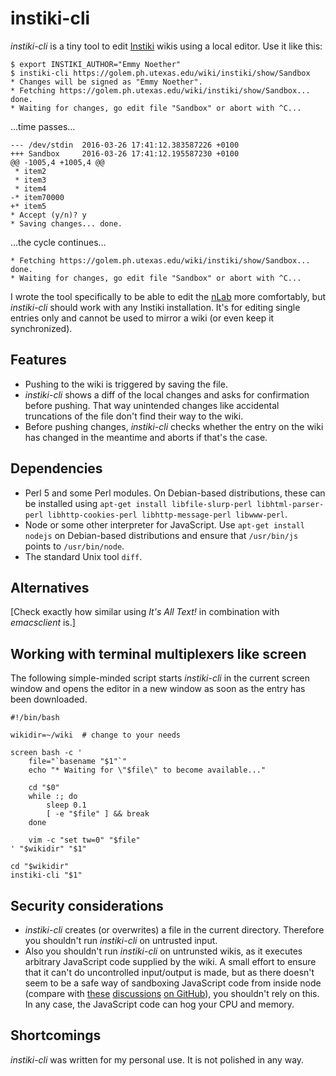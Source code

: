 # instiki-cli

*instiki-cli* is a tiny tool to edit
[Instiki](https://golem.ph.utexas.edu/wiki/instiki/show/HomePage) wikis using a
local editor. Use it like this:

    $ export INSTIKI_AUTHOR="Emmy Noether"
    $ instiki-cli https://golem.ph.utexas.edu/wiki/instiki/show/Sandbox
    * Changes will be signed as "Emmy Noether".
    * Fetching https://golem.ph.utexas.edu/wiki/instiki/show/Sandbox... done.
    * Waiting for changes, go edit file "Sandbox" or abort with ^C...

…time passes…

    --- /dev/stdin  2016-03-26 17:41:12.383587226 +0100
    +++ Sandbox     2016-03-26 17:41:12.195587230 +0100
    @@ -1005,4 +1005,4 @@
     * item2
     * item3
     * item4
    -* item70000
    +* item5
    * Accept (y/n)? y
    * Saving changes... done.

…the cycle continues…

    * Fetching https://golem.ph.utexas.edu/wiki/instiki/show/Sandbox... done.
    * Waiting for changes, go edit file "Sandbox" or abort with ^C...

I wrote the tool specifically to be able to edit the
[nLab](https://golem.ph.utexas.edu/wiki/instiki/show/Sandbox) more comfortably,
but *instiki-cli* should work with any Instiki installation. It's for editing
single entries only and cannot be used to mirror a wiki (or even keep it
synchronized).


## Features

* Pushing to the wiki is triggered by saving the file.
* *instiki-cli* shows a diff of the local changes and asks for confirmation
  before pushing. That way unintended changes like accidental truncations of
  the file don't find their way to the wiki.
* Before pushing changes, *instiki-cli* checks whether the entry on the wiki
  has changed in the meantime and aborts if that's the case.


## Dependencies

* Perl 5 and some Perl modules. On Debian-based distributions, these can be
  installed using `apt-get install libfile-slurp-perl libhtml-parser-perl
  libhttp-cookies-perl libhttp-message-perl libwww-perl`.
* Node or some other interpreter for JavaScript. Use `apt-get install nodejs`
  on Debian-based distributions and ensure that `/usr/bin/js` points to
  `/usr/bin/node`.
* The standard Unix tool `diff`.


## Alternatives

[Check exactly how similar using *It's All Text!* in combination with *emacsclient* is.]


## Working with terminal multiplexers like screen

The following simple-minded script starts *instiki-cli* in the current screen
window and opens the editor in a new window as soon as the entry has been
downloaded.

    #!/bin/bash

    wikidir=~/wiki  # change to your needs

    screen bash -c '
        file="`basename "$1"`"
        echo "* Waiting for \"$file\" to become available..."

        cd "$0"
        while :; do
            sleep 0.1
            [ -e "$file" ] && break
        done

        vim -c "set tw=0" "$file"
    ' "$wikidir" "$1"

    cd "$wikidir"
    instiki-cli "$1"


## Security considerations

* *instiki-cli* creates (or overwrites) a file in the current directory.
  Therefore you shouldn't run *instiki-cli* on untrusted input.
* Also you shouldn't run *instiki-cli* on untrunsted wikis, as it executes
  arbitrary JavaScript code supplied by the wiki. A small effort to ensure that
  it can't do uncontrolled input/output is made, but as there doesn't seem to
  be a safe way of sandboxing JavaScript code from inside node (compare with
  [these](https://github.com/bcoe/sandcastle/issues/31)
  [discussions](https://github.com/nodejs/node-v0.x-archive/issues/1469) [on
  GitHub](https://github.com/oftn/oftn-bot/commit/892a34dda5dfd77b499b2c913801c2b599b31342)),
  you shouldn't rely on this. In any case, the JavaScript code can hog your CPU and memory.


## Shortcomings

*instiki-cli* was written for my personal use. It is not polished in any way.
